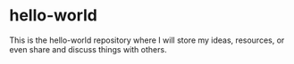 # hello-world
This is the hello-world repository where I will store my ideas, resources, or even share and discuss things with others.
